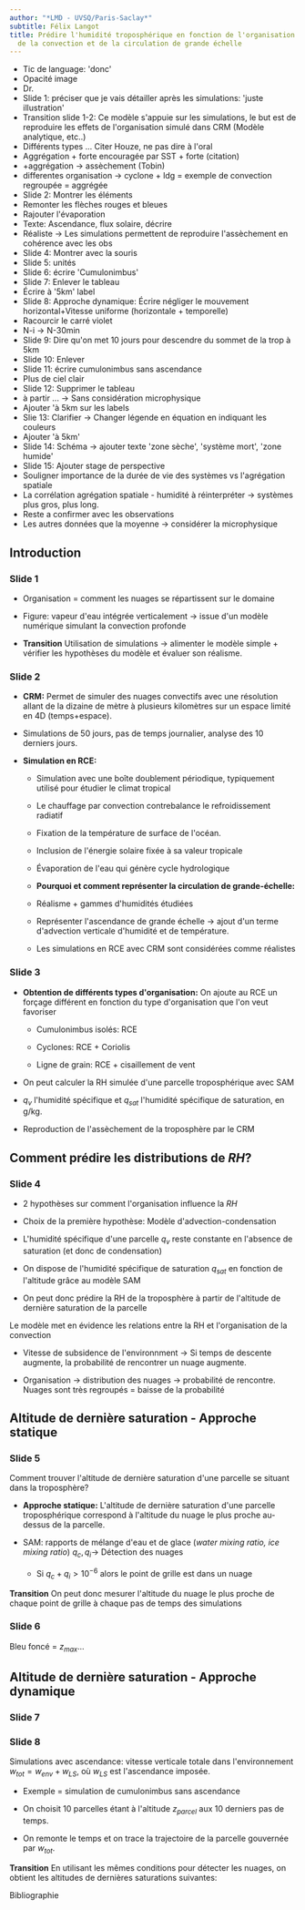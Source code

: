 ```yaml
---
author: "*LMD - UVSQ/Paris-Saclay*"
subtitle: Félix Langot
title: Prédire l'humidité troposphérique en fonction de l'organisation
  de la convection et de la circulation de grande échelle
---
```


- Tic de language: 'donc' 
- Opacité image
- Dr.
- Slide 1: préciser que je vais détailler après les simulations: 'juste illustration'
- Transition slide 1-2: Ce modèle s'appuie sur les simulations, le but est de reproduire les effets de l'organisation simulé dans CRM (Modèle analytique, etc..)
- Différents types ... Citer Houze, ne pas dire à l'oral
- Aggrégation + forte encouragée par SST + forte (citation)
- +aggrégation -> assèchement (Tobin)
- differentes organisation -> cyclone + ldg = exemple de convection regroupée = aggrégée
- Slide 2: Montrer les éléments 
- Remonter les flèches rouges et bleues
- Rajouter l'évaporation
- Texte: Ascendance, flux solaire, décrire
- Réaliste -> Les simulations permettent de reproduire l'assèchement en cohérence avec les obs
- Slide 4: Montrer avec la souris 
- Slide 5: unités
- Slide 6: écrire 'Cumulonimbus'
- Slide 7: Enlever le tableau
- Écrire à '5km' label
- Slide 8: Approche dynamique: Écrire négliger le mouvement horizontal+Vitesse uniforme (horizontale + temporelle)
- Racourcir le carré violet
- N-i -> N-30min
- Slide 9: Dire qu'on met 10 jours pour descendre du sommet de la trop à 5km
- Slide 10: Enlever
- Slide 11: écrire cumulonimbus sans ascendance
- Plus de ciel clair
- Slide 12: Supprimer le tableau
- à partir ... -> Sans considération microphysique
- Ajouter 'à 5km sur les labels
- Slie 13: Clarifier -> Changer légende en équation en indiquant les couleurs
- Ajouter 'à 5km'
- Slide 14: Schéma -> ajouter texte 'zone sèche', 'système mort', 'zone humide'
- Slide 15: Ajouter stage de perspective
- Souligner importance de la durée de vie des systèmes vs l'agrégation spatiale
- La corrélation agrégation spatiale - humidité à réinterpréter -> systèmes plus gros, plus long.
- Reste a confirmer avec les observations
- Les autres données que la moyenne -> considérer la microphysique

## Introduction

### Slide 1

- Organisation = comment les nuages se répartissent sur le domaine

- Figure: vapeur d'eau intégrée verticalement $\rightarrow$ issue d'un modèle numérique simulant la convection profonde

- **Transition** Utilisation de simulations $\rightarrow$ alimenter le modèle simple + vérifier les hypothèses du modèle et évaluer son réalisme.

### Slide 2

- **CRM:** Permet de simuler des nuages convectifs avec une résolution allant de la dizaine de mètre à plusieurs kilomètres sur un espace limité en 4D (temps+espace).
  
- Simulations de 50 jours, pas de temps journalier, analyse des 10 derniers jours.

- **Simulation en RCE:**

  - Simulation avec une boîte doublement périodique, typiquement utilisé pour étudier le climat tropical
  
  - Le chauffage par convection contrebalance le refroidissement radiatif

  - Fixation de la température de surface de l'océan.

  - Inclusion de l'énergie solaire fixée à sa valeur tropicale
  
  - Évaporation de l'eau qui génère cycle hydrologique

  - **Pourquoi et comment représenter la circulation de grande-échelle:**

  - Réalisme + gammes d'humidités étudiées

  - Représenter l'ascendance de grande échelle $\rightarrow$ ajout d'un terme d'advection verticale d'humidité et de température.

  - Les simulations en RCE avec CRM sont considérées comme réalistes



### Slide 3

- **Obtention de différents types d'organisation:** On ajoute au RCE un forçage différent en fonction du type d'organisation que l'on veut favoriser

  - Cumulonimbus isolés: RCE

  - Cyclones: RCE + Coriolis

  - Ligne de grain: RCE + cisaillement de vent

- On peut calculer la RH simulée d'une parcelle troposphérique avec SAM

- $q_{v}$ l'humidité spécifique et $q_{sat}$ l'humidité spécifique de saturation, en g/kg.

- Reproduction de l'assèchement de la troposphère par le CRM

## Comment prédire les distributions de *RH*?

### Slide 4

- 2 hypothèses sur comment l'organisation influence la $RH$

- Choix de la première hypothèse: Modèle d'advection-condensation

- L'humidité spécifique d'une parcelle $q_{v}$ reste
constante en l'absence de saturation (et donc de condensation)

- On dispose de l'humidité spécifique de saturation
$q_{sat}$ en fonction de l'altitude grâce au modèle SAM

- On peut donc prédire la RH de la troposphère à partir de
l'altitude de dernière saturation de la parcelle

Le modèle met en évidence les relations entre la RH et l'organisation de la convection

- Vitesse de subsidence de l'environnment $\rightarrow$ Si temps
de descente augmente, la probabilité de rencontrer un nuage augmente.

- Organisation $\rightarrow$ distribution des nuages
$\rightarrow$ probabilité de rencontre. Nuages sont très regroupés =
baisse de la probabilité

## Altitude de dernière saturation - Approche statique

### Slide 5

Comment trouver l'altitude de dernière saturation d'une parcelle se
situant dans la troposphère?

- **Approche statique:** L'altitude de dernière saturation d'une parcelle troposphérique correspond à l'altitude du nuage le plus proche au-dessus de la parcelle.

- SAM: rapports de mélange d'eau et de glace (*water mixing ratio, ice mixing ratio*) $q_{c},q_{i} \rightarrow$ Détection des nuages

  - Si $q_{c} + q_{i} > 10^{- 6}$ alors le point de grille est dans un nuage

**Transition** On peut donc mesurer l'altitude du nuage le plus proche de chaque point de grille à chaque pas de temps des simulations

### Slide 6

Bleu foncé = $z_{max}$...

## Altitude de dernière saturation - Approche dynamique

### Slide 7

### Slide 8

Simulations avec ascendance: vitesse verticale totale dans
l'environnement $w_{tot} = w_{env} + w_{LS}$, où $w_{LS}$ est
l'ascendance imposée.

- Exemple =  simulation de cumulonimbus sans ascendance

- On choisit 10 parcelles étant à l'altitude $z_{parcel}$ aux 10 derniers pas de temps.

- On remonte le temps et on trace la trajectoire de la parcelle gouvernée par $w_{tot}$.

**Transition** En utilisant les mêmes conditions pour détecter les nuages, on obtient les altitudes de dernières saturations suivantes:

Bibliographie
